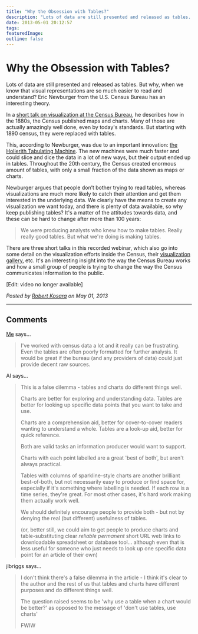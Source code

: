 ```yaml
---
title: "Why the Obsession with Tables?"
description: "Lots of data are still presented and released as tables. But why, when we know that visual representations are so much easier to read and understand? Eric Newburger from the U.S. Census Bureau has an interesting theory."
date: 2013-05-01 20:12:57
tags: 
featuredImage: 
outline: false
---
```


# Why the Obsession with Tables?

Lots of data are still presented and released as tables. But why, when we know that visual representations are so much easier to read and understand? Eric Newburger from the U.S. Census Bureau has an interesting theory.

In a <a href="http://www.howto.gov/training/classes/creating-data-visualizations">short talk on visualization at the Census Bureau</a>, he describes how in the 1880s, the Census published maps and charts. Many of those are actually amazingly well done, even by today's standards. But starting with 1890 census, they were replaced with tables.

This, according to Newburger, was due to an important innovation: <a href="http://www.census.gov/history/www/innovations/technology/the_hollerith_tabulator.html">the Hollerith Tabulating Machine</a>. The new machines were much faster and could slice and dice the data in a lot of new ways, but their output ended up in tables. Throughout the 20th century, the Census created enormous amount of tables, with only a small fraction of the data shown as maps or charts.

Newburger argues that people don’t bother trying to read tables, whereas visualizations are much more likely to catch their attention and get them interested in the underlying data. We clearly have the means to create any visualization we want today, and there is plenty of data available, so why keep publishing tables? It's a matter of the attitudes towards data, and these can be hard to change after more than 100 years:

>	We were producing analysts who knew how to make tables. Really really good tables. But what we're doing is making tables.

There are three short talks in this recorded webinar, which also go into some detail on the visualization efforts inside the Census, their <a href="/criticism/visual-math-wrong">visualization gallery</a>, etc. It's an interesting insight into the way the Census Bureau works and how a small group of people is trying to change the way the Census communicates information to the public.

[Edit: video no longer available]

_Posted by <a href="/about">Robert Kosara</a> on May 01, 2013_


<aside class="comments">

---
## Comments

<a href="http://gravatar.com/akerin" rel="nofollow noopener" target="_blank">Me</a> says…
>	I've worked with census data a lot and it really can be frustrating. Even the tables are often poorly formatted for further analysis. It would be great if the bureau (and any providers of data) could just provide decent raw sources.

Al says…
>	This is a false dilemma - tables and charts do different things well. 
>	
>	Charts are better for exploring and understanding data. Tables are better for looking up specific data points that you want to take and use.
>	
>	Charts are a comprehension aid, better for cover-to-cover readers wanting to understand a whole. Tables are a look-up aid, better for quick reference. 
>	
>	Both are valid tasks an information producer would want to support.
>	
>	Charts with each point labelled are a great 'best of both', but aren't always practical. 
>	
>	Tables with columns of sparkline-style charts are another brilliant best-of-both, but not necessarily easy to produce or find space for, especially if it's something where labelling is needed. If each row is a time series, they're great. For most other cases, it's hard work making them actually work well.
>	
>	We should definitely encourage people to provide both - but not by denying the real (but different) usefulness of tables. 
>	
>	(or, better still, we could aim to get people to produce charts and table-substituting clear *reliable* *permanent* short URL web links to downloadable spreadsheet or database tool... although even that is less useful for someone who just needs to look up one specific data point for an article of their own)

jlbriggs says…
>	I don't think there's a false dilemma in the article - I think it's clear to the author and the rest of us that tables and charts have different purposes and do different things well.
>	
>	The question raised seems to be 'why use a table when a chart would be better?' as opposed to the message of 'don't use tables, use charts'
>	
>	FWIW

</aside>

